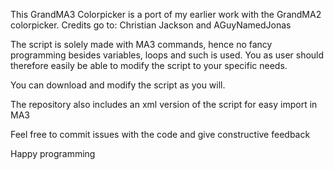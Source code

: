 This GrandMA3 Colorpicker is a port of my earlier work with the GrandMA2 colorpicker. 
Credits go to: Christian Jackson and AGuyNamedJonas

The script is solely made with MA3 commands, hence no fancy programming besides variables, loops and such is used.
You as user should therefore easily be able to modify the script to your specific needs. 

You can download and modify the script as you will. 

The repository also includes an xml version of the script for easy import in MA3

Feel free to commit issues with the code and give constructive feedback

Happy programming

